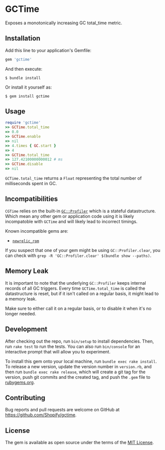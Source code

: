 # GCTime

Exposes a monotonically increasing GC total_time metric.

## Installation

Add this line to your application's Gemfile:

```ruby
gem 'gctime'
```

And then execute:

    $ bundle install

Or install it yourself as:

    $ gem install gctime

## Usage

```ruby
require 'gctime'
>> GCTime.total_time
=> 0.0
>> GCTime.enable
=> nil
>> 4.times { GC.start }
=> 4
>> GCTime.total_time
=> 127.42100000000012 # ms
>> GCTime.disable
=> nil
```

`GCTime.total_time` returns a `Float` representing the total number of milliseconds spent in GC.

## Incompatibilities

`CGTime` relies on the built-in [`GC::Profiler`](https://ruby-doc.org/core-3.0.0/GC/Profiler.html) which is a stateful datastructure. Which mean any other gem or application code using it
is likely incompatoble with `GCTime` and will likely lead to incorrect timings.

Known incompatible gems are:

  - [`newrelic_rpm`](https://github.com/newrelic/newrelic-ruby-agent/blob/4baffe79b87e6ec725dfae9f5e76113a1f1d01ba/lib/new_relic/agent/vm/monotonic_gc_profiler.rb#L22-L38)

If you suspect that one of your gem might be using `GC::Profiler.clear`, you can check with `grep -R 'GC::Profiler.clear' $(bundle show --paths)`.

## Memory Leak

It is important to note that the underlying `GC::Profiler` keeps internal records of all GC triggers. Every time `GCTime.total_time` is called the datastructure is reset,
but if it isn't called on a regular basis, it might lead to a memory leak.

Make sure to either call it on a regular basis, or to disable it when it's no longer needed.

## Development

After checking out the repo, run `bin/setup` to install dependencies. Then, run `rake test` to run the tests. You can also run `bin/console` for an interactive prompt that will allow you to experiment.

To install this gem onto your local machine, run `bundle exec rake install`. To release a new version, update the version number in `version.rb`, and then run `bundle exec rake release`, which will create a git tag for the version, push git commits and the created tag, and push the `.gem` file to [rubygems.org](https://rubygems.org).

## Contributing

Bug reports and pull requests are welcome on GitHub at https://github.com/Shopify/gctime.

## License

The gem is available as open source under the terms of the [MIT License](https://opensource.org/licenses/MIT).
